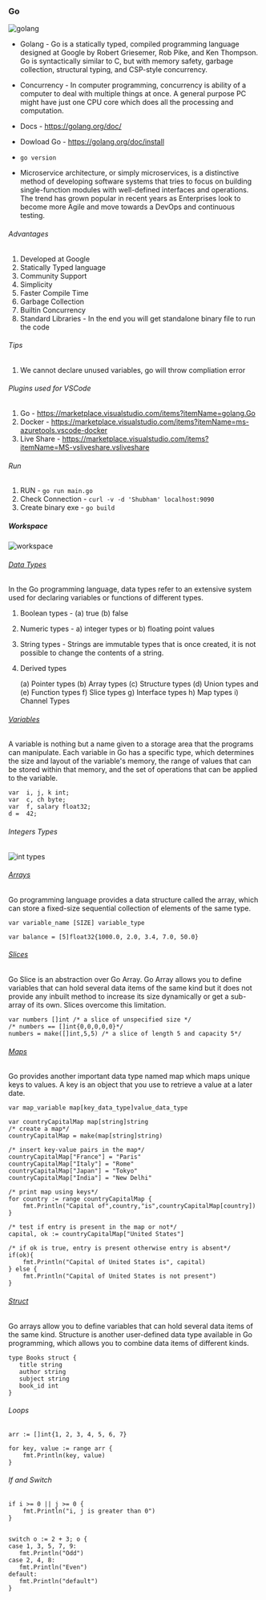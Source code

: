### Go

![golang](https://i.imgur.com/9y787WC.png)

* Golang - Go is a statically typed, compiled programming language designed at Google by Robert Griesemer, Rob Pike, and Ken Thompson. Go is syntactically similar to C, but with memory safety, garbage collection, structural typing, and CSP-style concurrency. 

* Concurrency - In computer programming, concurrency is ability of a computer to deal with multiple things at once. A general purpose PC might have just one CPU core which does all the processing and computation.

* Docs - https://golang.org/doc/

* Dowload Go - https://golang.org/doc/install

* `go version`

* Microservice architecture, or simply microservices, is a distinctive method of developing software systems that tries to focus on building single-function modules with well-defined interfaces and operations. The trend has grown popular in recent years as Enterprises look to become more Agile and move towards a DevOps and continuous testing.

###### Advantages

1. Developed at Google
2. Statically Typed language
3. Community Support
4. Simplicity
5. Faster Compile Time
6. Garbage Collection
7. Builtin Concurrency
8. Standard Libraries - In the end you will get standalone binary file to run the code

###### Tips

1. We cannot declare unused variables, go will throw compliation error

###### Plugins used for VSCode

1. Go - https://marketplace.visualstudio.com/items?itemName=golang.Go
2. Docker - https://marketplace.visualstudio.com/items?itemName=ms-azuretools.vscode-docker
3. Live Share - https://marketplace.visualstudio.com/items?itemName=MS-vsliveshare.vsliveshare

###### Run

1. RUN - `go run main.go`
2. Check Connection - `curl -v -d 'Shubham' localhost:9090`
3. Create binary exe - `go build`


##### Workspace

![workspace](https://i.imgur.com/Rt1sBu3.png)

###### [Data Types](https://www.tutorialspoint.com/go/go_data_types.htm)

In the Go programming language, data types refer to an extensive system used for declaring variables or functions of different types.

1. Boolean types - (a) true (b) false
2. Numeric types - a) integer types or b) floating point values
3. String types - Strings are immutable types that is once created, it is not possible to change the contents of a string.
4. Derived types
   
   (a) Pointer types
   (b) Array types
   (c) Structure types
   (d) Union types and
   (e) Function types
   f) Slice types
   g) Interface types
   h) Map types
   i) Channel Types

###### [Variables](https://www.tutorialspoint.com/go/go_variables.htm)

A variable is nothing but a name given to a storage area that the programs can manipulate. Each variable in Go has a specific type, which determines the size and layout of the variable's memory, the range of values that can be stored within that memory, and the set of operations that can be applied to the variable.

```
var  i, j, k int;
var  c, ch byte;
var  f, salary float32;
d =  42;
```

###### Integers Types

![int types](https://i.imgur.com/3GzT2vT.png)


###### [Arrays](https://www.tutorialspoint.com/go/go_arrays.htm)

Go programming language provides a data structure called the array, which can store a fixed-size sequential collection of elements of the same type. 

```
var variable_name [SIZE] variable_type

var balance = [5]float32{1000.0, 2.0, 3.4, 7.0, 50.0}
```

###### [Slices](https://www.tutorialspoint.com/go/go_slice.htm)

Go Slice is an abstraction over Go Array. Go Array allows you to define variables that can hold several data items of the same kind but it does not provide any inbuilt method to increase its size dynamically or get a sub-array of its own. Slices overcome this limitation.

```
var numbers []int /* a slice of unspecified size */
/* numbers == []int{0,0,0,0,0}*/
numbers = make([]int,5,5) /* a slice of length 5 and capacity 5*/
```

###### [Maps](https://www.tutorialspoint.com/go/go_maps.htm)

Go provides another important data type named map which maps unique keys to values. A key is an object that you use to retrieve a value at a later date. 

```
var map_variable map[key_data_type]value_data_type

var countryCapitalMap map[string]string
/* create a map*/
countryCapitalMap = make(map[string]string)

/* insert key-value pairs in the map*/
countryCapitalMap["France"] = "Paris"
countryCapitalMap["Italy"] = "Rome"
countryCapitalMap["Japan"] = "Tokyo"
countryCapitalMap["India"] = "New Delhi"

/* print map using keys*/
for country := range countryCapitalMap {
    fmt.Println("Capital of",country,"is",countryCapitalMap[country])
}

/* test if entry is present in the map or not*/
capital, ok := countryCapitalMap["United States"]

/* if ok is true, entry is present otherwise entry is absent*/
if(ok){
    fmt.Println("Capital of United States is", capital)  
} else {
    fmt.Println("Capital of United States is not present") 
}
```

###### [Struct](https://www.tutorialspoint.com/go/go_structures.htm)

Go arrays allow you to define variables that can hold several data items of the same kind. Structure is another user-defined data type available in Go programming, which allows you to combine data items of different kinds.

```
type Books struct {
   title string
   author string
   subject string
   book_id int
}
```

###### Loops

```
arr := []int{1, 2, 3, 4, 5, 6, 7}

for key, value := range arr {
	fmt.Println(key, value)
}
```

###### If and Switch

```
if i >= 0 || j >= 0 {
    fmt.Println("i, j is greater than 0")
}
	

switch o := 2 + 3; o {
case 1, 3, 5, 7, 9:
   fmt.Println("Odd")
case 2, 4, 8:
   fmt.Println("Even")
default:
   fmt.Println("default")
}

```